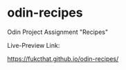 # odin-recipes
Odin Project Assignment "Recipes" 

Live-Preview Link: 

https://fukcthat.github.io/odin-recipes/